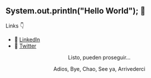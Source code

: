 ## System.out.println("Hello World"); 👋

Links :point_down:


- 🔭 [Linkedln](https://www.linkedin.com/in/yoinerbello/)
- :rocket: [Twitter](https://twitter.com/BelloYoiner)



<p align="center">
Listo, pueden proseguir...
</p>

<p align="center">
Adios, Bye, Chao, See ya, Arrivederci
</p>
